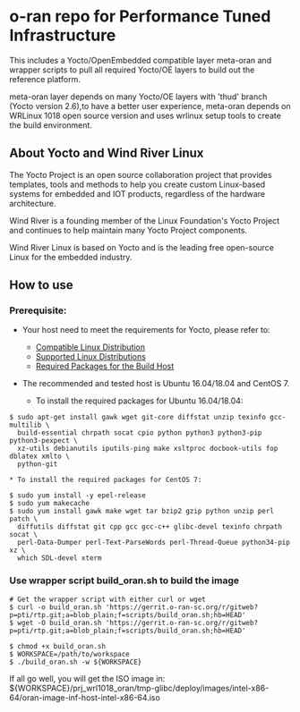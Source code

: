 # o-ran repo for Performance Tuned Infrastructure

This includes a Yocto/OpenEmbedded compatible layer meta-oran and wrapper scripts
to pull all required Yocto/OE layers to build out the reference platform.

meta-oran layer depends on many Yocto/OE layers with 'thud' branch (Yocto version 2.6),to have a better user experience, meta-oran depends on WRLinux 1018 open source version and uses wrlinux setup tools to create the build environment.

## About Yocto and Wind River Linux

The Yocto Project is an open source collaboration project that provides templates,
tools and methods to help you create custom Linux-based systems for embedded and
IOT products, regardless of the hardware architecture.

Wind River is a founding member of the Linux Foundation's Yocto Project and continues
to help maintain many Yocto Project components.

Wind River Linux is based on Yocto and is the leading free open-source Linux for the
embedded industry.

## How to use

### Prerequisite:

  * Your host need to meet the requirements for Yocto, please refer to:
    * [Compatible Linux Distribution](https://www.yoctoproject.org/docs/2.6.3/brief-yoctoprojectqs/brief-yoctoprojectqs.html#brief-compatible-distro)
    * [Supported Linux Distributions](https://www.yoctoproject.org/docs/2.6.3/ref-manual/ref-manual.html#detailed-supported-distros)
    * [Required Packages for the Build Host](https://www.yoctoproject.org/docs/2.6.3/ref-manual/ref-manual.html#required-packages-for-the-build-host)

  * The recommended and tested host is Ubuntu 16.04/18.04 and CentOS 7.
    * To install the required packages for Ubuntu 16.04/18.04:
```
$ sudo apt-get install gawk wget git-core diffstat unzip texinfo gcc-multilib \
  build-essential chrpath socat cpio python python3 python3-pip python3-pexpect \
  xz-utils debianutils iputils-ping make xsltproc docbook-utils fop dblatex xmlto \
  python-git
```

    * To install the required packages for CentOS 7:

```
$ sudo yum install -y epel-release
$ sudo yum makecache
$ sudo yum install gawk make wget tar bzip2 gzip python unzip perl patch \
  diffutils diffstat git cpp gcc gcc-c++ glibc-devel texinfo chrpath socat \
  perl-Data-Dumper perl-Text-ParseWords perl-Thread-Queue python34-pip xz \
  which SDL-devel xterm
```
### Use wrapper script build_oran.sh to build the image

```
# Get the wrapper script with either curl or wget
$ curl -o build_oran.sh 'https://gerrit.o-ran-sc.org/r/gitweb?p=pti/rtp.git;a=blob_plain;f=scripts/build_oran.sh;hb=HEAD'
$ wget -O build_oran.sh 'https://gerrit.o-ran-sc.org/r/gitweb?p=pti/rtp.git;a=blob_plain;f=scripts/build_oran.sh;hb=HEAD'

$ chmod +x build_oran.sh
$ WORKSPACE=/path/to/workspace
$ ./build_oran.sh -w ${WORKSPACE}
```

If all go well, you will get the ISO image in:
${WORKSPACE}/prj_wrl1018_oran/tmp-glibc/deploy/images/intel-x86-64/oran-image-inf-host-intel-x86-64.iso


